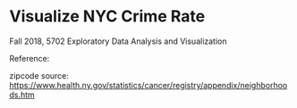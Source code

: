# Visualize NYC Crime Rate
Fall 2018, 5702 Exploratory Data Analysis and Visualization

Reference:


zipcode source: https://www.health.ny.gov/statistics/cancer/registry/appendix/neighborhoods.htm
